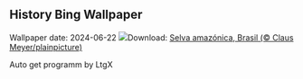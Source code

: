 ## History Bing Wallpaper
Wallpaper date: 2024-06-22
![](https://www.bing.com/th?id=OHR.BrazilRainforest_ES-ES7948660330_UHD.jpg&w=1000)Download: [Selva amazónica, Brasil (© Claus Meyer/plainpicture)](https://www.bing.com/th?id=OHR.BrazilRainforest_ES-ES7948660330_UHD.jpg)

Auto get programm by LtgX
